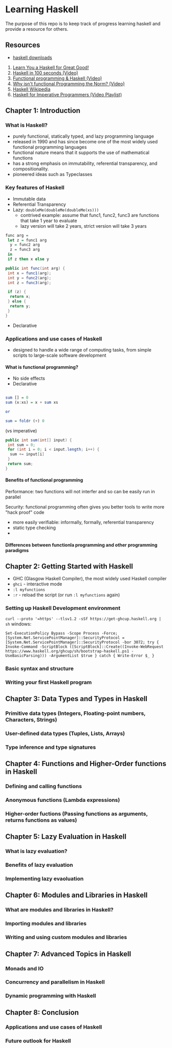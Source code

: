# Learning Haskell

The purpose of this repo is to keep track of progress learning haskell and provide a resource for others.

## Resources

- [haskell downloads](https://www.haskell.org/downloads/)

1. [Learn You a Haskell for Great Good!](http://learnyouahaskell.com/introduction#about-this-tutorial)
2. [Haskell in 100 seconds (Video)](https://www.youtube.com/watch?v=Qa8IfEeBJqk)
3. [Functional programming & Haskell (Video)](https://www.youtube.com/watch?v=LnX3B9oaKzw)
4. [Why isn't functional Programming the Norm? (Video)](https://www.youtube.com/watch?v=QyJZzq0v7Z4)
5. [Haskell Wikipedia](https://en.wikipedia.org/wiki/Haskell)
6. [Haskell for Imperative Programmers (Video Playlist)](https://www.youtube.com/watch?v=Vgu82wiiZ90&list=PLe7Ei6viL6jGp1Rfu0dil1JH1SHk9bgDV)

## Chapter 1: Introduction

### What is Haskell?

- purely functional, statically typed, and lazy programming language
- released in 1990 and has since become one of the most widely used functional programming languages
- functional nature means that it supports the use of mathematical functions
- has a strong emphasis on immutability, referential transparency, and compositionality.
- pioneered ideas such as Typeclasses

### Key features of Haskell

- Immutable data
- Referential Transparency
- Lazy: `doubleMe(doubleMe(doubleMe(xs)))`
  - contrived example: assume that func1, func2, func3 are functions that take 1 year to evaluate
  - lazy version will take 2 years, strict version will take 3 years

```haskell
func arg = 
 let z = func1 arg
  y = func2 arg
  z = func3 arg
 in
 if z then x else y
```  

```java
public int func(int arg) {
 int x = func1(arg);
 int y = func2(arg);
 int z = func3(arg);

 if (z) {
  return x;
 } else {
  return y;
 }
}
```

- Declarative

### Applications and use cases of Haskell

- designed to handle a wide range of computing tasks, from simple scripts to large-scale software development

#### What is functional programming?

- No side effects
- Declarative

```haskell

sum [] = 0
sum (x:xs) = x + sum xs

or

sum = foldr (+) 0
```

(vs imperative)

```java
public int sum(int[] input) {
 int sum = 0;
 for (int i = 0; i < input.length; i++) {
  sum += input[i]
 }
 return sum;
}
```

#### Benefits of functional programming

Performance: two functions will not interfer and so can be easily run in parallel

Security: functional programming often gives you better tools to write more "hack proof" code

- more easily verifiable: informally, formally, referential transparency
- static type checking
-

#### Differences between functionla programming and other programming paradigms

## Chapter 2: Getting Started with Haskell

- GHC (Glasgow Haskell Compiler), the most widely used Haskell compiler
- `ghci` - interactive mode
- `:l myfunctions`
- `:r` - reload the script (or run `:l myfunctions` again)

### Setting up Haskell Development environment

`curl --proto '=https' --tlsv1.2 -sSf https://get-ghcup.haskell.org | sh`
windows:

```
Set-ExecutionPolicy Bypass -Scope Process -Force;[System.Net.ServicePointManager]::SecurityProtocol = [System.Net.ServicePointManager]::SecurityProtocol -bor 3072; try { Invoke-Command -ScriptBlock ([ScriptBlock]::Create((Invoke-WebRequest https://www.haskell.org/ghcup/sh/bootstrap-haskell.ps1 -UseBasicParsing))) -ArgumentList $true } catch { Write-Error $_ }
```

### Basic syntax and structure

### Writing your first Haskell program

## Chapter 3: Data Types and Types in Haskell

### Primitive data types (Integers, Floating-point numbers, Characters, Strings)

### User-defined data types (Tuples, Lists, Arrays)

### Type inference and type signatures

## Chapter 4: Functions and Higher-Order functions in Haskell

### Defining and calling functions

### Anonymous functions (Lambda expressions)

### Higher-order fuctions (Passing functions as arguments, returns functions as values)

## Chapter 5: Lazy Evaluation in Haskell

### What is lazy evaluation?

### Benefits of lazy evaluation

### Implementing lazy evaoluation

## Chapter 6: Modules and Libraries in Haskell

### What are modules and libraries in Haskell?

### Importing modules and libraries

### Writing and using custom modules and libraries

## Chapter 7: Advanced Topics in Haskell

### Monads and IO

### Concurrency and parallelism in Haskell

### Dynamic programming with Haskell

## Chapter 8: Conclusion

### Applications and use cases of Haskell

### Future outlook for Haskell
